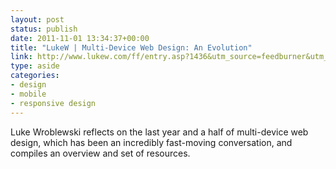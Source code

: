 ```yaml
---
layout: post
status: publish
date: 2011-11-01 13:34:37+00:00
title: "LukeW | Multi-Device Web Design: An Evolution"
link: http://www.lukew.com/ff/entry.asp?1436&utm_source=feedburner&utm_medium=feed&utm_campaign=Feed%3A+FunctioningForm+%28LukeW+Ideation+%2B+Design%29
type: aside
categories:
- design
- mobile
- responsive design
---
```

Luke Wroblewski reflects on the last year and a half of multi-device web design, which has been an incredibly fast-moving conversation, and compiles an overview and set of resources.